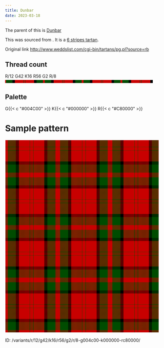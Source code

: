 ```yaml
---
title: Dunbar
date: 2023-03-18
---
```

The parent of this is [Dunbar](/tartans/r/12/g42/k16/r56/g2/r/8/)


This was sourced from <no value>.  It is a [6 stripes tartan](/stripes/stripes6/).

Original link http://www.weddslist.com/cgi-bin/tartans/pg.pl?source=rb

## Thread count
R/12 G42 K16 R56 G2 R/8
![Sett](sett.png)

## Palette
G{{< c "#004C00" >}} K{{< c "#000000" >}} R{{< c "#C80000" >}}

# Sample pattern

![Tartan detail](tartan.png "R/12 G42 K16 R56 G2 R/8 tartan")

ID: /variants/r/12/g42/k16/r56/g2/r/8-g004c00-k000000-rc80000/